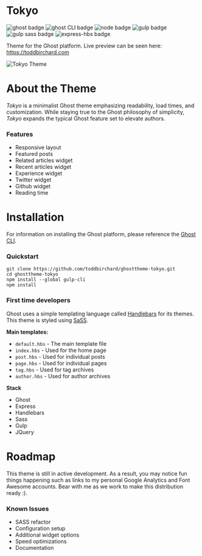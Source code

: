 # Tokyo

![ghost badge](https://img.shields.io/badge/ghost-1.22.0-green.svg?longCache=true&style=flat-square)
![ghost CLI badge](https://img.shields.io/badge/ghost_CLI-1.6.0-green.svg?longCache=true&style=flat-square)
![node badge](https://img.shields.io/badge/node-%3E6.9%20%3C7.*-green.svg?longCache=true&style=flat-square)
![gulp badge](https://img.shields.io/badge/gulp-3.9.1-green.svg?longCache=true&style=flat-square)
![gulp sass badge](https://img.shields.io/badge/gulp_sass-3.1.0-green.svg?longCache=true&style=flat-square)
![express-hbs badge](https://img.shields.io/badge/express_hbs-1.0.4-green.svg?longCache=true&style=flat-square)

Theme for the Ghost platform. Live preview can be seen here: https://toddbirchard.com

![Tokyo Theme](https://miscellaneous.nyc3.digitaloceanspaces.com/tokyotheme.png)

# About the Theme

_Tokyo_ is a minimalist Ghost theme emphasizing readability, load times, and customization. While staying true to the Ghost philosophy of simplicity, _Tokyo_ expands the typical Ghost feature set to elevate authors.

### Features
- Responsive layout
- Featured posts
- Related articles widget
- Recent articles widget
- Experience widget
- Twitter widget
- Github widget
- Reading time

# Installation

For information on installing the Ghost platform, please reference the [Ghost CLI](https://docs.ghost.org/docs/cli-install).

### Quickstart

```
git clone https://github.com/toddbirchard/ghosttheme-tokyo.git
cd ghosttheme-tokyo
npm install --global gulp-cli
npm install
```

### First time developers

Ghost uses a simple templating language called [Handlebars](http://handlebarsjs.com/) for its themes. This theme is styled using [SaSS](https://sass-lang.com/).

**Main templates:**
- `default.hbs` - The main template file
- `index.hbs` - Used for the home page
- `post.hbs` - Used for individual posts
- `page.hbs` - Used for individual pages
- `tag.hbs` - Used for tag archives
- `author.hbs` - Used for author archives

**Stack**
- Ghost
- Express
- Handlebars
- Sass
- Gulp
- JQuery

# Roadmap

This theme is still in active development. As a result, you may notice fun things happening such as links to my personal Google Analytics and Font Awesome accounts. Bear with me as we work to make this distribution ready :).

### Known Issues
- SASS refactor
- Configuration setup
- Additional widget options
- Speed optimizations
- Documentation
